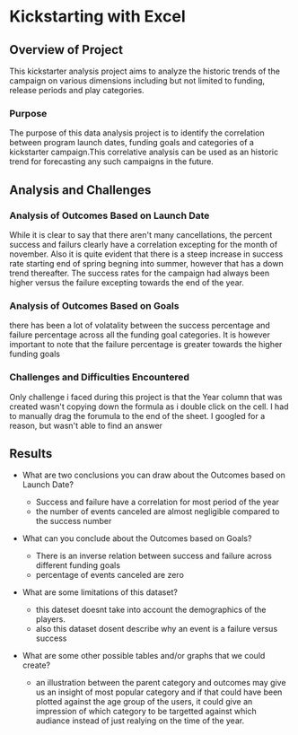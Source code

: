 # Kickstarting with Excel

## Overview of Project
This kickstarter analysis project aims to analyze the historic trends of the campaign on various dimensions including but not limited to funding, release periods and play categories.

### Purpose
The purpose of this data analysis project is to identify the correlation between program launch dates, funding goals and categories of a kickstarter campaign.This correlative analysis can be used as an historic trend for forecasting any such campaigns in the future.

## Analysis and Challenges


### Analysis of Outcomes Based on Launch Date
While it is clear to say that there aren't many cancellations, the percent success and failurs clearly have a correlation excepting for the month of november. Also it is quite evident that there is a steep increase in success rate starting end of spring begning into summer, however that has a down trend thereafter. The success rates for the campaign had always been higher versus the failure excepting towards the end of the year.

### Analysis of Outcomes Based on Goals
there has been a lot of volatality between the success percentage and failure percentage across all the funding goal categories. It is however important to note that the failure percentage is greater towards the higher funding goals

### Challenges and Difficulties Encountered
Only challenge i faced during this project is that the Year column that was created wasn't copying down the formula as i double click on the cell. I had to manually drag the forumula to the end of the sheet. I googled for a reason, but wasn't able to find an answer

## Results

- What are two conclusions you can draw about the Outcomes based on Launch Date?
	- Success and failure have a correlation for most period of the year
	- the number of events canceled are almost negligible compared to the success number

- What can you conclude about the Outcomes based on Goals?
	- There is an inverse relation between success and failure across different funding goals
	- percentage of events canceled are zero

- What are some limitations of this dataset?
	- this dateset doesnt take into account the demographics of the players.
	- also this dataset dosent describe why an event is a failure versus success

- What are some other possible tables and/or graphs that we could create?
	- an illustration between the parent category and outcomes may give us an insight of most popular category and if that could have been plotted against the age group of the users, it could give an impression of which category to be targetted against which audiance instead of just realying on the time of the year.
